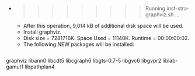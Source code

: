 * >>>>>>>>> Running inst-xtra-graphviz.sh ...
  * After this operation, 9,014 kB of additional disk space will be used.
  * Install graphviz.
  * Disk size = 7281716K. Space Used = 11140K. Runtime = 00:00:00:02.
  * The following NEW packages will be installed:
  ```bash
graphviz libann0 libcdt5 libcgraph6 libgts-0.7-5
libgvc6 libgvpr2 liblab-gamut1 libpathplan4
  ```
